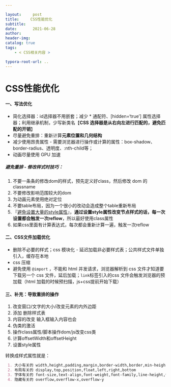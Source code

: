 ```yaml
---

layout:     post
title:     CSS性能优化
subtitle:  
date:       2021-06-28
author:     
header-img: 
catalog: true
tags:
    - < CSS相关内容 >

typora-root-url: ..
---
```



# CSS性能优化

#### 一、写法优化

- 简化选择器：id选择器不用嵌套；减少 * 通配符、[hidden=‘true’] 属性选择器；利用继承机制，少写新类名【**CSS 选择器是从右向左进行匹配的，避免匹配的开销**】
- 尽量避免重排：重新计算**元素位置和几何结构**
- 减少使用昂贵属性 - 需要浏览器进行操作或计算的属性：box-shadow、border-radius、透明度、:nth-child等；
- 动画尽量使用 GPU 加速

##### 避免重排 - 修改样式时技巧：

1. 不要一条条的修改dom的样式，预先定义好class，然后修改 dom 的classname
2. 不要修改影响范围较大的dom
3. 为动画元素使用绝对定位
4. 不要table布局，因为一个很小的改动会造成整个table重新布局
5. 『<u>避免设置大量的style属性</u>』，**通过设置style属性改变节点样式的话，每一次设置都会触发一次reflow**，所以最好使用class属性
6. 如果css里面有计算表达式，每次都会重新计算一遍，触发一次reflow

#### 二、CSS文件加载优化

- 删除不必要的样式；css 模块化 - 延迟加载非必要样式表；公共样式文件单独引入，缓存在本地 
- css 压缩
- 避免使用 `@import` ，不能和 html 并发请求，浏览器解析到 css 文件才知道要下载另一个 css 文件，延后加载；`link`标签引入的css 文件会触发浏览器的预加载（html 加载的时候预扫描，js+css提前开始下载）





#### 三、补充：导致重排的操作

  1. 改变窗口/文字的大小/改变元素的内外边距 
  2. 添加 删除样式表
  3. 内容的改变 输入框输入内容也会
  4. 伪类的激活
  5. 操作class属性/脚本操作dom/js改变css类
  6. 计算offsetWidth和offsetHeight
  7. 设置style属性

转换成样式属性就是：

```markdown
 1. 大小有关的 width,height,padding,margin,border-width,border,min-height
 2. 布局有关的 display,top,position,float,left,right,bottom
 3. 字体有关的 font-size,text-align,font-weight,font-family,line-height,white-space,vertical-align
 4. 隐藏有关的 overflow,overflow-x,overflow-y
```

